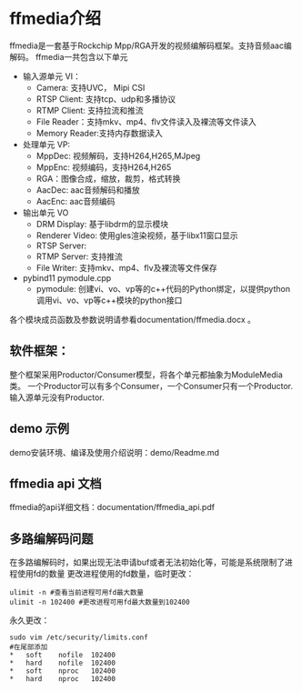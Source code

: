 # ffmedia介绍

ffmedia是一套基于Rockchip Mpp/RGA开发的视频编解码框架。支持音频aac编解码。
ffmedia一共包含以下单元

- 输入源单元 VI：
  - Camera:  支持UVC， Mipi CSI
  - RTSP Client: 支持tcp、udp和多播协议
  - RTMP Client: 支持拉流和推流
  - File Reader：支持mkv、mp4、flv文件读入及裸流等文件读入
  - Memory Reader:支持内存数据读入
- 处理单元 VP:
  - MppDec: 视频解码，支持H264,H265,MJpeg
  - MppEnc: 视频编码，支持H264,H265
  - RGA：图像合成，缩放，裁剪，格式转换
  - AacDec: aac音频解码和播放
  - AacEnc: aac音频编码
- 输出单元 VO
  - DRM Display: 基于libdrm的显示模块
  - Renderer Video: 使用gles渲染视频，基于libx11窗口显示
  - RTSP Server:
  - RTMP Server: 支持推流
  - File Writer: 支持mkv、mp4、flv及裸流等文件保存
- pybind11 pymodule.cpp
  - pymodule: 创建vi、vo、vp等的c++代码的Python绑定，以提供python调用vi、vo、vp等c++模块的python接口

各个模块成员函数及参数说明请参看documentation/ffmedia.docx 。

## 软件框架：

整个框架采用Productor/Consumer模型，将各个单元都抽象为ModuleMedia类。
一个Productor可以有多个Consumer，一个Consumer只有一个Productor. 输入源单元没有Productor.

## demo 示例
demo安装环境、编译及使用介绍说明：demo/Readme.md

## ffmedia api 文档
ffmedia的api详细文档：documentation/ffmedia_api.pdf

## 多路编解码问题

在多路编解码时，如果出现无法申请buf或者无法初始化等，可能是系统限制了进程使用fd的数量
更改进程使用的fd数量，临时更改：

```
ulimit -n #查看当前进程可用fd最大数量
ulimit -n 102400 #更改进程可用fd最大数量到102400
```
永久更改：

```
sudo vim /etc/security/limits.conf
#在尾部添加
*	soft	nofile	102400
*	hard	nofile	102400
*	soft	nproc	102400
*	hard	nproc	102400

```
